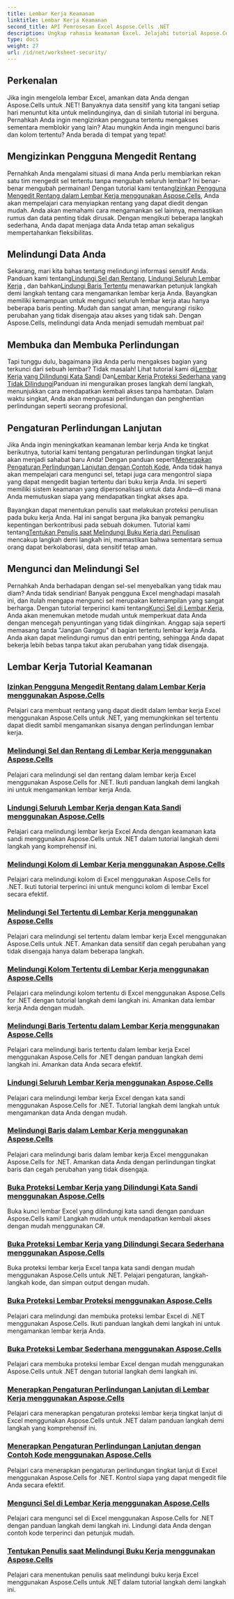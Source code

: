 ```yaml
---
title: Lembar Kerja Keamanan
linktitle: Lembar Kerja Keamanan
second_title: API Pemrosesan Excel Aspose.Cells .NET
description: Ungkap rahasia keamanan Excel. Jelajahi tutorial Aspose.Cells for .NET kami yang komprehensif untuk melindungi, mengedit, dan mengelola lembar kerja Anda dengan mudah.
type: docs
weight: 27
url: /id/net/worksheet-security/
---
```

## Perkenalan

Jika ingin mengelola lembar Excel, amankan data Anda dengan Aspose.Cells untuk .NET! Banyaknya data sensitif yang kita tangani setiap hari menuntut kita untuk melindunginya, dan di sinilah tutorial ini berguna. Pernahkah Anda ingin mengizinkan pengguna tertentu mengakses sementara memblokir yang lain? Atau mungkin Anda ingin mengunci baris dan kolom tertentu? Anda berada di tempat yang tepat!

## Mengizinkan Pengguna Mengedit Rentang
 Pernahkah Anda mengalami situasi di mana Anda perlu membiarkan rekan satu tim mengedit sel tertentu tanpa mengubah seluruh lembar? Ini benar-benar mengubah permainan! Dengan tutorial kami tentang[Izinkan Pengguna Mengedit Rentang dalam Lembar Kerja menggunakan Aspose.Cells](./allow-edit-ranges/), Anda akan mempelajari cara menyiapkan rentang yang dapat diedit dengan mudah. Anda akan memahami cara mengamankan sel lainnya, memastikan rumus dan data penting tidak dirusak. Dengan mengikuti beberapa langkah sederhana, Anda dapat menjaga data Anda tetap aman sekaligus mempertahankan fleksibilitas.

## Melindungi Data Anda
Sekarang, mari kita bahas tentang melindungi informasi sensitif Anda. Panduan kami tentang[Lindungi Sel dan Rentang](./protect-cells-and-ranges/), [Lindungi Seluruh Lembar Kerja](./protect-worksheet/) , dan bahkan[Lindungi Baris Tertentu](./protect-specific-rows/) menawarkan petunjuk langkah demi langkah tentang cara mengamankan lembar kerja Anda. Bayangkan memiliki kemampuan untuk mengunci seluruh lembar kerja atau hanya beberapa baris penting. Mudah dan sangat aman, mengurangi risiko perubahan yang tidak disengaja atau akses yang tidak sah. Dengan Aspose.Cells, melindungi data Anda menjadi semudah membuat pai!

## Membuka dan Membuka Perlindungan
 Tapi tunggu dulu, bagaimana jika Anda perlu mengakses bagian yang terkunci dari sebuah lembar? Tidak masalah! Lihat tutorial kami di[Lembar Kerja yang Dilindungi Kata Sandi](./unprotect-password-worksheet/) Dan[Lembar Kerja Proteksi Sederhana yang Tidak Dilindungi](./unprotect-simply-protected/)Panduan ini menguraikan proses langkah demi langkah, menunjukkan cara mendapatkan kembali akses tanpa hambatan. Dalam waktu singkat, Anda akan menguasai perlindungan dan penghentian perlindungan seperti seorang profesional.

## Pengaturan Perlindungan Lanjutan

Jika Anda ingin meningkatkan keamanan lembar kerja Anda ke tingkat berikutnya, tutorial kami tentang pengaturan perlindungan tingkat lanjut akan menjadi sahabat baru Anda! Dengan panduan seperti[Menerapkan Pengaturan Perlindungan Lanjutan dengan Contoh Kode](./advanced-protection-settings-example-code/), Anda tidak hanya akan mempelajari cara mengunci sel, tetapi juga cara mengontrol siapa yang dapat mengedit bagian tertentu dari buku kerja Anda. Ini seperti memiliki sistem keamanan yang dipersonalisasi untuk data Anda—di mana Anda memutuskan siapa yang mendapatkan tingkat akses apa. 

 Bayangkan dapat menentukan penulis saat melakukan proteksi penulisan pada buku kerja Anda. Hal ini sangat berguna jika banyak pemangku kepentingan berkontribusi pada sebuah dokumen. Tutorial kami tentang[Tentukan Penulis saat Melindungi Buku Kerja dari Penulisan](./specify-author-write-protect-workbook/) mencakup langkah demi langkah ini, memastikan bahwa sementara semua orang dapat berkolaborasi, data sensitif tetap aman.

## Mengunci dan Melindungi Sel

Pernahkah Anda berhadapan dengan sel-sel menyebalkan yang tidak mau diam? Anda tidak sendirian! Banyak pengguna Excel menghadapi masalah ini, dan itulah mengapa mengunci sel merupakan keterampilan yang sangat berharga. Dengan tutorial terperinci kami tentang[Kunci Sel di Lembar Kerja](./lock-cells/), Anda akan menemukan metode mudah untuk memperkuat data Anda dengan mencegah penyuntingan yang tidak diinginkan. Anggap saja seperti memasang tanda "Jangan Ganggu" di bagian tertentu lembar kerja Anda. Anda akan dapat melindungi rumus dan entri penting, sehingga Anda dapat bekerja lebih bebas tanpa takut akan perubahan yang tidak disengaja. 

## Lembar Kerja Tutorial Keamanan
### [Izinkan Pengguna Mengedit Rentang dalam Lembar Kerja menggunakan Aspose.Cells](./allow-edit-ranges/)
Pelajari cara membuat rentang yang dapat diedit dalam lembar kerja Excel menggunakan Aspose.Cells untuk .NET, yang memungkinkan sel tertentu dapat diedit sambil mengamankan sisanya dengan perlindungan lembar kerja.
### [Melindungi Sel dan Rentang di Lembar Kerja menggunakan Aspose.Cells](./protect-cells-and-ranges/)
Pelajari cara melindungi sel dan rentang dalam lembar kerja Excel menggunakan Aspose.Cells for .NET. Ikuti panduan langkah demi langkah ini untuk mengamankan lembar kerja Anda.
### [Lindungi Seluruh Lembar Kerja dengan Kata Sandi menggunakan Aspose.Cells](./protect-worksheet-password/)
Pelajari cara melindungi lembar kerja Excel Anda dengan keamanan kata sandi menggunakan Aspose.Cells untuk .NET dalam tutorial langkah demi langkah yang komprehensif ini.
### [Melindungi Kolom di Lembar Kerja menggunakan Aspose.Cells](./protect-columns/)
Pelajari cara melindungi kolom di Excel menggunakan Aspose.Cells for .NET. Ikuti tutorial terperinci ini untuk mengunci kolom di lembar Excel secara efektif.
### [Melindungi Sel Tertentu di Lembar Kerja menggunakan Aspose.Cells](./protect-specific-cells/)
Pelajari cara melindungi sel tertentu dalam lembar kerja Excel menggunakan Aspose.Cells untuk .NET. Amankan data sensitif dan cegah perubahan yang tidak disengaja hanya dalam beberapa langkah.
### [Melindungi Kolom Tertentu di Lembar Kerja menggunakan Aspose.Cells](./protect-specific-columns/)
Pelajari cara melindungi kolom tertentu di Excel menggunakan Aspose.Cells for .NET dengan tutorial langkah demi langkah ini. Amankan data lembar kerja Anda dengan mudah.
### [Melindungi Baris Tertentu dalam Lembar Kerja menggunakan Aspose.Cells](./protect-specific-rows/)
Pelajari cara melindungi baris tertentu dalam lembar kerja Excel menggunakan Aspose.Cells for .NET dengan panduan langkah demi langkah ini. Amankan data Anda secara efektif.
### [Lindungi Seluruh Lembar Kerja menggunakan Aspose.Cells](./protect-worksheet/)
Pelajari cara melindungi lembar kerja Excel dengan kata sandi menggunakan Aspose.Cells for .NET. Tutorial langkah demi langkah untuk mengamankan data Anda dengan mudah.
### [Melindungi Baris dalam Lembar Kerja menggunakan Aspose.Cells](./protect-rows/)
Pelajari cara melindungi baris dalam lembar kerja Excel menggunakan Aspose.Cells for .NET. Amankan data Anda dengan perlindungan tingkat baris dan cegah perubahan yang tidak disengaja.
### [Buka Proteksi Lembar Kerja yang Dilindungi Kata Sandi menggunakan Aspose.Cells](./unprotect-password-worksheet/)
Buka kunci lembar Excel yang dilindungi kata sandi dengan panduan Aspose.Cells kami! Langkah mudah untuk mendapatkan kembali akses dengan mudah menggunakan C#. 
### [Buka Proteksi Lembar Kerja yang Dilindungi Secara Sederhana menggunakan Aspose.Cells](./unprotect-simply-protected/)
Buka proteksi lembar kerja Excel tanpa kata sandi dengan mudah menggunakan Aspose.Cells untuk .NET. Pelajari pengaturan, langkah-langkah kode, dan simpan output dengan mudah.
### [Buka Proteksi Lembar Proteksi menggunakan Aspose.Cells](./unprotect-protect-sheet/)
Pelajari cara melindungi dan membuka proteksi lembar Excel di .NET menggunakan Aspose.Cells. Ikuti panduan langkah demi langkah ini untuk mengamankan lembar kerja Anda.
### [Buka Proteksi Lembar Sederhana menggunakan Aspose.Cells](./unprotect-simple-sheet/)
Pelajari cara membuka proteksi lembar Excel dengan mudah menggunakan Aspose.Cells untuk .NET dengan tutorial langkah demi langkah ini.
### [Menerapkan Pengaturan Perlindungan Lanjutan di Lembar Kerja menggunakan Aspose.Cells](./implement-advanced-protection-settings/)
Pelajari cara menerapkan pengaturan proteksi lembar kerja tingkat lanjut di Excel menggunakan Aspose.Cells untuk .NET dalam panduan langkah demi langkah yang komprehensif ini.
### [Menerapkan Pengaturan Perlindungan Lanjutan dengan Contoh Kode menggunakan Aspose.Cells](./advanced-protection-settings-example-code/)
Pelajari cara menerapkan pengaturan perlindungan tingkat lanjut di Excel menggunakan Aspose.Cells for .NET. Kontrol siapa yang dapat mengedit file Anda secara efektif.
### [Mengunci Sel di Lembar Kerja menggunakan Aspose.Cells](./lock-cells/)
Pelajari cara mengunci sel di Excel menggunakan Aspose.Cells for .NET dengan panduan langkah demi langkah ini. Lindungi data Anda dengan contoh kode terperinci dan petunjuk mudah.
### [Tentukan Penulis saat Melindungi Buku Kerja menggunakan Aspose.Cells](./specify-author-write-protect-workbook/)
Pelajari cara menentukan penulis saat melindungi buku kerja Excel menggunakan Aspose.Cells untuk .NET dalam tutorial langkah demi langkah ini.